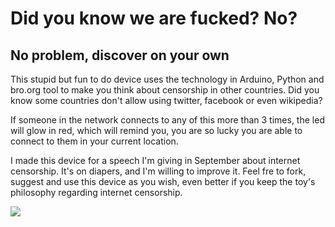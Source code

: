 # Did you know we are fucked? No?
## No problem, discover on your own

This stupid but fun to do device uses the technology in Arduino, Python and bro.org tool to make you think about censorship in other countries. Did you know some countries don't allow using twitter, facebook or even wikipedia?

If someone in the network connects to any of this more than 3 times, the led will glow in red, which will remind you, you are so lucky you are able to connect to them in your current location.

I made this device for a speech I'm giving in September about internet censorship. It's on diapers, and I'm willing to improve it. Feel fre to fork, suggest and use this device as you wish, even better if you keep the toy's philosophy regarding internet censorship. 

![](github.com/terceranexus6/wearefucked_device/images/photo_2017-08-20_21-54-47.jpg)
